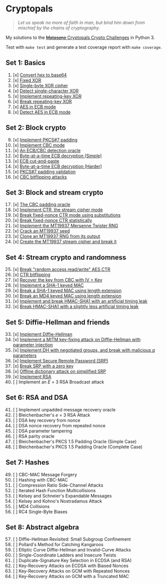 Cryptopals
==========

> *Let us speak no more of faith in man, but bind him down from mischief by the chains of cryptography.*

My solutions to the [~~Matasano~~ Cryptopals Crypto Challenges](https://cryptopals.com/) in Python 3.

Test with `make test` and generate a test coverage report with `make coverage`.

Set 1: Basics
-------------

1. [x] [Convert hex to base64](m01.py)
2. [x] [Fixed XOR](m02.py)
3. [x] [Single-byte XOR cipher](m03.py)
4. [x] [Detect single-character XOR](m04.py)
5. [x] [Implement repeating-key XOR](m05.py)
6. [x] [Break repeating-key XOR](m06.py)
7. [x] [AES in ECB mode](m07.py)
8. [x] [Detect AES in ECB mode](m08.py)

Set 2: Block crypto
-------------------

9. [x] [Implement PKCS#7 padding](m09.py)
10. [x] [Implement CBC mode ](m10.py)
11. [x] [An ECB/CBC detection oracle](m11.py)
12. [x] [Byte-at-a-time ECB decryption (Simple)](m12.py)
13. [x] [ECB cut-and-paste](m13.py)
14. [x] [Byte-at-a-time ECB decryption (Harder)](m14.py)
15. [x] [PKCS#7 padding validation](m15.py)
16. [x] [CBC bitflipping attacks](m16.py)

Set 3: Block and stream crypto
----------------------------

17. [x] [The CBC padding oracle](m17.py)
18. [x] [Implement CTR, the stream cipher mode](m18.py)
19. [x] [Break fixed-nonce CTR mode using substitutions](m19.py)
20. [x] [Break fixed-nonce CTR statistically](m20.py)
21. [x] [Implement the MT19937 Mersenne Twister RNG](m21.py)
22. [x] [Crack an MT19937 seed](m22.py)
23. [x] [Clone an MT19937 RNG from its output](m23.py)
24. [x] [Create the MT19937 stream cipher and break it](m24.py)

Set 4: Stream crypto and randomness
-----------------------------------

25. [x] [Break "random access read/write" AES CTR](m25.py)
26. [x] [CTR bitflipping](m26.py)
27. [x] [Recover the key from CBC with IV = Key](m27.py)
28. [x] [Implement a SHA-1 keyed MAC](m28.py)
29. [x] [Break a SHA-1 keyed MAC using length extension](m29.py)
30. [x] [Break an MD4 keyed MAC using length extension](m30.py)
31. [x] [Implement and break HMAC-SHA1 with an artificial timing leak](m31.py)
32. [x] [Break HMAC-SHA1 with a slightly less artificial timing leak](m32.py)

Set 5: Diffie-Hellman and friends
---------------------------------

33. [x] [Implement Diffie-Hellman](m33.py)
34. [x] [Implement a MITM key-fixing attack on Diffie-Hellman with parameter injection](m34.py)
35. [x] [Implement DH with negotiated groups, and break with malicious _g_ parameters](m35.py)
36. [x] [Implement Secure Remote Password (SRP)](m36.py)
37. [x] [Break SRP with a zero key](m37.py)
38. [x] [Offline dictionary attack on simplified SRP](m38.py)
39. [x] [Implement RSA](m39.py)
40. [ ] Implement an _E_ = 3 RSA Broadcast attack

Set 6: RSA and DSA
------------------

41. [ ] Implement unpadded message recovery oracle
42. [ ] Bleichenbacher's _e_ = 3 RSA Attack
43. [ ] DSA key recovery from nonce
44. [ ] DSA nonce recovery from repeated nonce
45. [ ] DSA parameter tampering
46. [ ] RSA parity oracle
47. [ ] Bleichenbacher's PKCS 1.5 Padding Oracle (Simple Case)
48. [ ] Bleichenbacher's PKCS 1.5 Padding Oracle (Complete Case)

Set 7: Hashes
-------------

49. [ ] CBC-MAC Message Forgery
50. [ ] Hashing with CBC-MAC
51. [ ] Compression Ratio Side-Channel Attacks
52. [ ] Iterated Hash Function Multicollisions
53. [ ] Kelsey and Schneier's Expandable Messages
54. [ ] Kelsey and Kohno's Nostradamus Attack
55. [ ] MD4 Collisions
56. [ ] RC4 Single-Byte Biases

Set 8: Abstract algebra
-----------------------

57. [ ] Diffie-Hellman Revisited: Small Subgroup Confinement
58. [ ] Pollard's Method for Catching Kangaroos
59. [ ] Elliptic Curve Diffie-Hellman and Invalid-Curve Attacks
60. [ ] Single-Coordinate Ladders and Insecure Twists
61. [ ] Duplicate-Signature Key Selection in ECDSA (and RSA)
62. [ ] Key-Recovery Attacks on ECDSA with Biased Nonces
63. [ ] Key-Recovery Attacks on GCM with Repeated Nonces
64. [ ] Key-Recovery Attacks on GCM with a Truncated MAC


